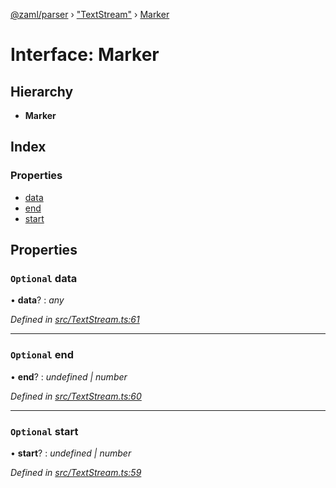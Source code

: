 [@zaml/parser](../README.md) › ["TextStream"](../modules/_textstream_.md) › [Marker](_textstream_.marker.md)

# Interface: Marker

## Hierarchy

* **Marker**

## Index

### Properties

* [data](_textstream_.marker.md#optional-data)
* [end](_textstream_.marker.md#optional-end)
* [start](_textstream_.marker.md#optional-start)

## Properties

### `Optional` data

• **data**? : *any*

*Defined in [src/TextStream.ts:61](https://github.com/nexushubs/zaml-lang/blob/4389e8b/packages/zaml-parser/src/TextStream.ts#L61)*

___

### `Optional` end

• **end**? : *undefined | number*

*Defined in [src/TextStream.ts:60](https://github.com/nexushubs/zaml-lang/blob/4389e8b/packages/zaml-parser/src/TextStream.ts#L60)*

___

### `Optional` start

• **start**? : *undefined | number*

*Defined in [src/TextStream.ts:59](https://github.com/nexushubs/zaml-lang/blob/4389e8b/packages/zaml-parser/src/TextStream.ts#L59)*
